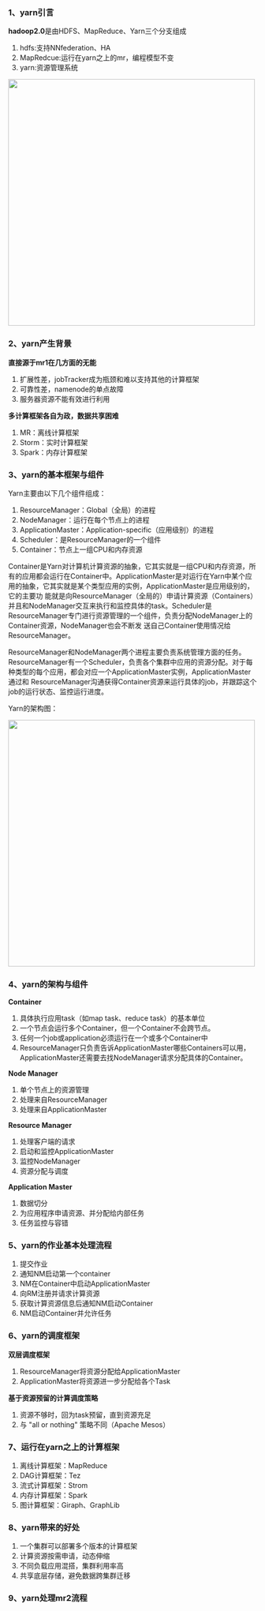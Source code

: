 ### 1、yarn引言

**hadoop2.0**是由HDFS、MapReduce、Yarn三个分支组成

1. hdfs:支持NNfederation、HA
1. MapRedcue:运行在yarn之上的mr，编程模型不变
1. yarn:资源管理系统

<img src="images/yarn/yarn_1.png" width="500">

### 2、yarn产生背景

**直接源于mr1在几方面的无能**

1. 扩展性差，jobTracker成为瓶颈和难以支持其他的计算框架
1. 可靠性差，namenode的单点故障
1. 服务器资源不能有效进行利用

**多计算框架各自为政，数据共享困难**

1. MR：离线计算框架
1. Storm：实时计算框架
1. Spark：内存计算框架

### 3、yarn的基本框架与组件

Yarn主要由以下几个组件组成：

1. ResourceManager：Global（全局）的进程 
1. NodeManager：运行在每个节点上的进程
1. ApplicationMaster：Application-specific（应用级别）的进程
1. Scheduler：是ResourceManager的一个组件
1. Container：节点上一组CPU和内存资源

Container是Yarn对计算机计算资源的抽象，它其实就是一组CPU和内存资源，所有的应用都会运行在Container中。ApplicationMaster是对运行在Yarn中某个应用的抽象，它其实就是某个类型应用的实例，ApplicationMaster是应用级别的，它的主要功
能就是向ResourceManager（全局的）申请计算资源（Containers）并且和NodeManager交互来执行和监控具体的task。Scheduler是ResourceManager专门进行资源管理的一个组件，负责分配NodeManager上的Container资源，NodeManager也会不断发
送自己Container使用情况给ResourceManager。

ResourceManager和NodeManager两个进程主要负责系统管理方面的任务。ResourceManager有一个Scheduler，负责各个集群中应用的资源分配。对于每种类型的每个应用，都会对应一个ApplicationMaster实例，ApplicationMaster通过和
ResourceManager沟通获得Container资源来运行具体的job，并跟踪这个job的运行状态、监控运行进度。

Yarn的架构图： 

<img src="images/yarn/yarn_2.png" width="500">

### 4、yarn的架构与组件

**Container**

1. 具体执行应用task（如map task、reduce task）的基本单位
1. 一个节点会运行多个Container，但一个Container不会跨节点。
1. 任何一个job或application必须运行在一个或多个Container中
1. ResourceManager只负责告诉ApplicationMaster哪些Containers可以用，ApplicationMaster还需要去找NodeManager请求分配具体的Container。

**Node Manager**

1. 单个节点上的资源管理
1. 处理来自ResourceManager
1. 处理来自ApplicationMaster

**Resource Manager**

1. 处理客户端的请求
1. 启动和监控ApplicationMaster
1. 监控NodeManager
1. 资源分配与调度

**Application Master**

1. 数据切分
1. 为应用程序申请资源、并分配给内部任务
1. 任务监控与容错

### 5、yarn的作业基本处理流程

1. 提交作业
1. 通知NM启动第一个container
1. NM在Container中启动ApplicationMaster
1. 向RM注册并请求计算资源
1. 获取计算资源信息后通知NM启动Container
1. NM启动Container并允许任务

### 6、yarn的调度框架

**双层调度框架**

1. ResourceManager将资源分配给ApplicationMaster
1. ApplicationMaster将资源进一步分配给各个Task

**基于资源预留的计算调度策略**

1. 资源不够时，回为task预留，直到资源充足
1. 与 "all or nothing" 策略不同（Apache Mesos）

### 7、运行在yarn之上的计算框架

1. 离线计算框架：MapReduce
1. DAG计算框架：Tez
1. 流式计算框架：Strom
1. 内存计算框架：Spark
1. 图计算框架：Giraph、GraphLib

### 8、yarn带来的好处

1. 一个集群可以部署多个版本的计算框架
1. 计算资源按需申请，动态伸缩
1. 不同负载应用混搭，集群利用率高
1. 共享底层存储，避免数据跨集群迁移

### 9、yarn处理mr2流程